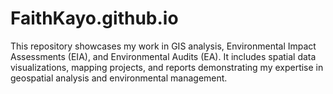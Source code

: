 # FaithKayo.github.io
This repository showcases my work in GIS analysis, Environmental Impact Assessments (EIA), and Environmental Audits (EA). It includes spatial data visualizations, mapping projects, and reports demonstrating my expertise in geospatial analysis and environmental management.
